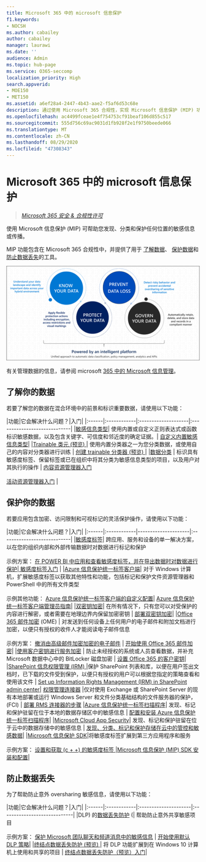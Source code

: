 ```yaml
---
title: Microsoft 365 中的 microsoft 信息保护
f1.keywords:
- NOCSH
ms.author: cabailey
author: cabailey
manager: laurawi
ms.date: ''
audience: Admin
ms.topic: hub-page
ms.service: O365-seccomp
localization_priority: High
search.appverid:
- MOE150
- MET150
ms.assetid: a6ef28a4-2447-4b43-aae2-f5af6d53c68e
description: 通过使用 Microsoft 365 合规性，实现 Microsoft 信息保护 (MIP) 功能，以帮助您发现、分类和保护其生存或传播的敏感信息。
ms.openlocfilehash: ac4499fceae1e4f754753cf91beaf106d855c517
ms.sourcegitcommit: 555d756c69ac9031d1fb928f2e1f9750beede066
ms.translationtype: MT
ms.contentlocale: zh-CN
ms.lasthandoff: 08/29/2020
ms.locfileid: "47308343"
---
```

# <a name="microsoft-information-protection-in-microsoft-365"></a>Microsoft 365 中的 microsoft 信息保护

>*[Microsoft 365 安全 & 合规性许可](https://docs.microsoft.com/office365/servicedescriptions/microsoft-365-service-descriptions/microsoft-365-tenantlevel-services-licensing-guidance/microsoft-365-security-compliance-licensing-guidance)*

使用 Microsoft 信息保护 (MIP) 可帮助您发现、分类和保护任何位置的敏感信息或传播。

MIP 功能包含在 Microsoft 365 合规性中，并提供了用于 [了解数据](#know-your-data)、 [保护数据](#protect-your-data)和 [防止数据丢失](#prevent-data-loss)的工具。

![了解你的数据、保护你的数据、防止数据丢失、管理数据](../media/powered-by-intelligent-platform.png)

有关管理数据的信息，请参阅 microsoft [365 中的 Microsoft 信息管理](manage-Information-governance.md)。

## <a name="know-your-data"></a>了解你的数据

若要了解您的数据在混合环境中的前景和标识重要数据，请使用以下功能：
 
|功能|它会解决什么问题？|入门|
|:------|:------------|:--------------------|:-----------------------------|
|[敏感信息类型](sensitive-information-type-entity-definitions.md)| 使用内置或自定义正则表达式或函数标识敏感数据，以及包含关键字、可信度和邻近度的确定证据。| [自定义内置敏感信息类型](customize-a-built-in-sensitive-information-type.md)|
|[Trainable 类元 (预览) ](classifier-getting-started-with.md)| 使用内置分类器之一为您分类数据，或使用自己的内容对分类器进行训练 | [创建 trainable 分类器 (预览) ](classifier-creating-a-trainable-classifier.md) |
|[数据分类](data-classification-overview.md) | 标识具有敏感度标签、保留标签或已在组织中将其分类为敏感信息类型的项目，以及用户对其执行的操作  | [内容资源管理器入门](data-classification-content-explorer.md)<br /><br /> [活动资源管理器入门](data-classification-activity-explorer.md) |

## <a name="protect-your-data"></a>保护你的数据

若要应用包含加密、访问限制和可视标记的灵活保护操作，请使用以下功能：

|功能|它会解决什么问题？|入门|
|:------|:------------|---------------------|:----------------------------|
|[敏感度标签](sensitivity-labels.md)| 跨应用、服务和设备的单一解决方案，以在您的组织内部和外部传输数据时对数据进行标记和保护 <br /><br />示例方案： [在 POWER BI 中应用和查看敏感度标签，并在导出数据时对数据进行保护](https://docs.microsoft.com/power-bi/admin/service-security-data-protection-overview)|[ 敏感度标签入门](get-started-with-sensitivity-labels.md) |
|[Azure 信息保护统一标签客户端](https://docs.microsoft.com/azure/information-protection/rms-client/aip-clientv2)| 对于 Windows 计算机，扩展敏感度标签以获取其他特性和功能，包括标记和保护文件资源管理器和 PowerShell 中的所有文件类型<br /><br /> 示例其他功能： [Azure 信息保护统一标签客户端的自定义配置](https://docs.microsoft.com/azure/information-protection/rms-client/clientv2-admin-guide-customizations)| [Azure 信息保护统一标签客户端管理员指南](https://docs.microsoft.com/azure/information-protection/rms-client/clientv2-admin-guide)|
|[双密钥加密](double-key-encryption.md)| 在所有情况下，只有您可以对受保护的内容进行解密，或者需要在地理边界内保留加密密钥 | [部署双密钥加密](double-key-encryption.md#deploy-double-key-encryption)|
|[Office 365 邮件加密](ome.md) (OME) | 对发送到任何设备上任何用户的电子邮件和附加文档进行加密，以便只有授权的收件人才能阅读电子邮件信息  <br /><br />示例方案： [撤消由高级邮件加密加密的电子邮件](revoke-ome-encrypted-mail.md) | [开始使用 Office 365 邮件加密](set-up-new-message-encryption-capabilities.md)|
|[使用客户密钥进行服务加密](customer-key-overview.md) | 防止未经授权的系统或人员查看数据，并补充 Microsoft 数据中心中的 BitLocker 磁盘加密 | [设置 Office 365 的客户密钥](customer-key-set-up.md)|
|[SharePoint 信息权限管理 (IRM) ](set-up-irm-in-sp-admin-center.md#irm-enable-sharepoint-document-libraries-and-lists)|保护 SharePoint 列表和库，以便在用户签出文档时，已下载的文件受到保护，以便只有授权的用户可以根据您指定的策略查看和使用该文件 | [Set up Information Rights Management (IRM) in SharePoint admin center](set-up-irm-in-sp-admin-center.md)|
[权限管理连接器](https://docs.microsoft.com/azure/information-protection/deploy-rms-connector) |仅对使用 Exchange 或 SharePoint Server 的现有本地部署或运行 Windows Server 和文件分类基础结构的文件服务器的保护， (FCI)  | [部署 RMS 连接器的步骤](https://docs.microsoft.com/azure/information-protection/deploy-rms-connector#steps-to-deploy-the-rms-connector)
|[Azure 信息保护统一标签扫描程序](https://docs.microsoft.com/azure/information-protection/deploy-aip-scanner)| 发现、标记和保护驻留在位于本地的数据存储区中的敏感信息 | [配置和安装 Azure 信息保护统一标签扫描程序](https://docs.microsoft.com/azure/information-protection/deploy-aip-scanner-configure-install)|
|[Microsoft Cloud App Security](https://docs.microsoft.com/cloud-app-security/what-is-cloud-app-security)| 发现、标记和保护驻留在位于云中的数据存储中的敏感信息 | [发现、分类、标记和保护存储在云中的管控和敏感数据](https://docs.microsoft.com/cloud-app-security/best-practices#discover-classify-label-and-protect-regulated-and-sensitive-data-stored-in-the-cloud)|
|[Microsoft 信息保护 SDK](https://docs.microsoft.com/information-protection/develop/overview#microsoft-information-protection-sdk)|将敏感度标签扩展到第三方应用程序和服务  <br /><br /> 示例方案： [设置和获取 (c + +) 的敏感度标签 ](https://docs.microsoft.com/information-protection/develop/quick-file-set-get-label-cpp) |[Microsoft 信息保护 (MIP) SDK 安装和配置](https://docs.microsoft.com/information-protection/develop/setup-configure-mip)|

## <a name="prevent-data-loss"></a>防止数据丢失

为了帮助防止意外 oversharing 敏感信息，请使用以下功能：


|功能|它会解决什么问题？|入门|
|:------|:------------|:---------------------|:-----------------------------|
|DLP) 的[数据丢失防护](data-loss-prevention-policies.md) (| 帮助防止意外共享敏感项目 <br /><br />示例方案： [保护 Microsoft 团队聊天和频道消息中的敏感信息](dlp-microsoft-teams.md) | [开始使用默认 DLP 策略](get-started-with-the-default-dlp-policy.md)|
|[终结点数据丢失防护 (预览) ](endpoint-dlp-learn-about.md)| 将 DLP 功能扩展到在 Windows 10 计算机上使用和共享的项目 | [终结点数据丢失防护（预览）入门](endpoint-dlp-getting-started.md)|
